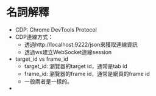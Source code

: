 
# 名詞解釋

* CDP: Chrome DevTools Protocol
* CDP連線方式：
  * 透過http://localhost:9222/json來獲取連線資訊
  * 透過ws建立WebSocket連線session
* target_id vs frame_id
  * target_id: 瀏覽器的target id，通常是tab id
  * frame_id: 瀏覽器的frame id，通常是網頁的frame id
  * 一般兩者是一樣的。
* 